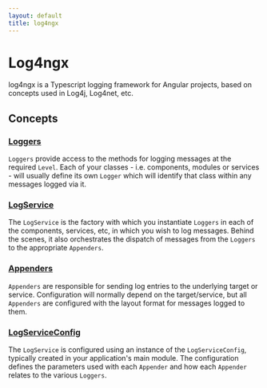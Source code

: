 ```yaml
---
layout: default
title: log4ngx
---
```


# Log4ngx
log4ngx is a Typescript logging framework for Angular projects, based on concepts used in Log4j, Log4net, etc.

## Concepts
### [Loggers](/log4ngx/classes/loggers)
`Loggers` provide access to the methods for logging messages at the required `Level`.  Each of your classes - i.e. components, modules or services - will usually define its own `Logger` which will identify that class within any messages logged via it.

### [LogService](/log4ngx/classes/logservice)
The `LogService` is the factory with which you instantiate `Loggers` in each of the components, services, etc, in which you wish to log messages.  Behind the scenes, it also orchestrates the dispatch of messages from the `Loggers` to the appropriate `Appenders`.

### [Appenders](/log4ngx/classes/appenders)
`Appenders` are responsible for sending log entries to the underlying target or service.  Configuration will normally depend on the target/service, but all `Appenders` are configured with the layout format for messages logged to them.

### [LogServiceConfig](/log4ngx/classes/logserviceconfig)
The `LogService` is configured using an instance of the `LogServiceConfig`, typically created in your application's main module.  The configuration defines the parameters used with each `Appender` and how each `Appender` relates to the various `Loggers`.
